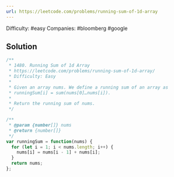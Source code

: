 ```yaml
---
url: https://leetcode.com/problems/running-sum-of-1d-array
---
```


Difficulty: #easy
Companies: #bloomberg #google

## Solution

```javascript
/**
 * 1480. Running Sum of 1d Array
 * https://leetcode.com/problems/running-sum-of-1d-array/
 * Difficulty: Easy
 *
 * Given an array nums. We define a running sum of an array as
 * runningSum[i] = sum(nums[0]…nums[i]).
 *
 * Return the running sum of nums.
 */

/**
 * @param {number[]} nums
 * @return {number[]}
 */
var runningSum = function(nums) {
  for (let i = 1; i < nums.length; i++) {
    nums[i] = nums[i - 1] + nums[i];
  }
  return nums;
};

```
